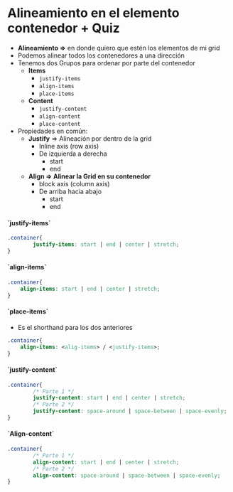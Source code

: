 # Alineamiento en el elemento contenedor + Quiz

-   **Alineamiento ⇒** en donde quiero que estén los elementos de mi grid
-   Podemos alinear todos los contenedores a una dirección
-   Tenemos dos Grupos para ordenar por parte del contenedor
    -   **Items**
        -   `justify-items`
        -   `align-items`
        -   `place-items`
    -   **Content**
        -   `justify-content`
        -   `align-content`
        -   `place-content`
-   Propiedades en común:
    -   **Justify** ⇒ Alineación por dentro de la grid
        -   Inline axis (row axis)
        -   De izquierda a derecha
            -   start
            -   end
    -   **Align ⇒ Alinear la Grid en su contenedor**
        -   block axis (column axis)
        -   De arriba hacia abajo
            -   start
            -   end

<h4>`justify-items`</h4>

```css
.container{
		justify-items: start | end | center | stretch;
}
```

<h4>`align-items`</h4>

```css
.container{
	align-items: start | end | center | stretch;
}
```

<h4>`place-items`</h4>

-   Es el shorthand para los dos anteriores

```css
.container{
	align-items: <alig-items> / <justify-items>;
}
```

<h4>`justify-content`</h4>

```css
.container{
		/* Parte 1 */
		justify-content: start | end | center | stretch;
		/* Parte 2 */
		justify-content: space-around | space-between | space-evenly;
}
```

<h4>`Align-content`</h4>

```css
.container{
		/* Parte 1 */
		align-content: start | end | center | stretch;
		/* Parte 2 */
		align-content: space-around | space-between | space-evenly;
}
```